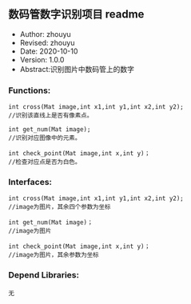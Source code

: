 ## 数码管数字识别项目 readme

- Author: zhouyu
- Revised: zhouyu
- Date: 2020-10-10
- Version: 1.0.0
- Abstract:识别图片中数码管上的数字

### Functions:
	int cross(Mat image,int x1,int y1,int x2,int y2);
	//识别该直线上是否有像素点。

	int get_num(Mat image);
	//识别对应图像中的元素。

	int check_point(Mat image,int x,int y)；
	//检查对应点是否为白色。

### Interfaces:
	int cross(Mat image,int x1,int y1,int x2,int y2);
	//image为图片，其余四个参数为坐标

	int get_num(Mat image)；
	//image为图片

	int check_point(Mat image,int x,int y)；
	//image为图片，其余参数为坐标
### Depend Libraries:
	无


